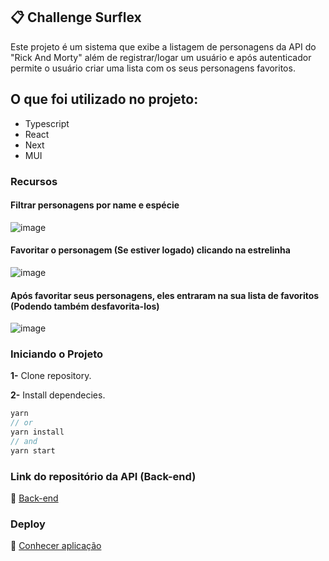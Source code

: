 ## 📋 Challenge Surflex 

Este projeto é um sistema que exibe a listagem de personagens da API do "Rick And Morty" além de registrar/logar um usuário e após autenticador permite o usuário criar uma lista com os seus personagens favoritos.

## O que foi utilizado no projeto:

- Typescript
- React 
- Next
- MUI

### Recursos

#### Filtrar personagens por name e espécie

![image](https://user-images.githubusercontent.com/92350736/185425149-ab0bef59-f5cb-4ddc-a3ad-0b94eb6013de.png)

#### Favoritar o personagem (Se estiver logado) clicando na estrelinha

![image](https://user-images.githubusercontent.com/92350736/185426018-43ec274d-6800-4671-8944-5475bea48886.png)

#### Após favoritar seus personagens, eles entraram na sua lista de favoritos (Podendo também desfavorita-los)

![image](https://user-images.githubusercontent.com/92350736/185426349-5108475e-aada-4abc-b3ad-b2904f70ab13.png)

### Iniciando o Projeto

**1-** Clone repository.

**2-** Install dependecies.
```js
yarn
// or
yarn install
// and
yarn start
```

### Link do repositório da API (Back-end)

🔗 [Back-end](https://github.com/jrsousadev/challenge-surflex-api)

### Deploy 

🔗 [Conhecer aplicação](https://challenge-surflex-front.herokuapp.com/)
